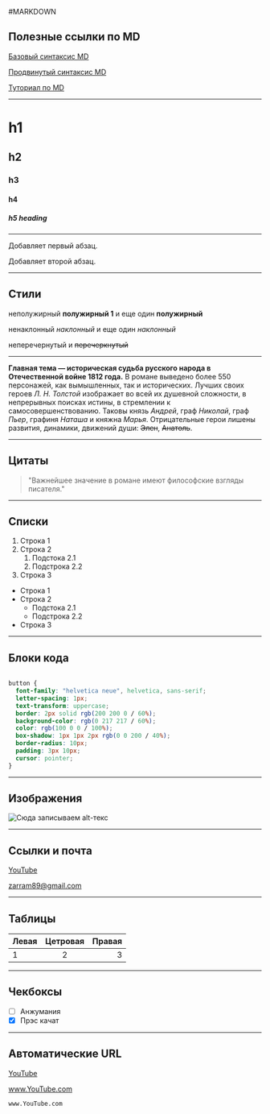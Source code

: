 
#MARKDOWN

## Полезные ссылки по MD

[Базовый синтаксис MD](https://markdownguide.offshoot.io/basic-syntax/)

[Продвинутый синтаксис MD](https://www.markdownguide.org/extended-syntax/)

[Туториал по MD](https://docs.github.com/ru/get-started/writing-on-github/getting-started-with-writing-and-formatting-on-github/basic-writing-and-formatting-syntax)

--- 
# h1
## h2
### h3
#### h4
##### h5 heading 

---

Добавляет первый абзац.

Добавляет второй абзац.

---

## Стили

неполужирный **полужирный 1** и еще один __полужирный__

ненаклонный _наклонный_ и еще один *наклонный*

неперечернутый и ~~перечеркнутый~~

---

**Главная тема — историческая судьба русского народа в Отечественной войне 1812 года.** В романе выведено более 550 персонажей, как вымышленных, так и исторических. Лучших своих героев *Л. Н. Толстой* изображает во всей их душевной сложности, в непрерывных поисках истины, в стремлении к самосовершенствованию. Таковы князь *Андрей*, граф *Николай*, граф *Пьер*, графиня *Наташа* и княжна *Марья*. Отрицательные герои лишены развития, динамики, движений души: ~~Элен~~, ~~Анатоль~~.

---

## Цитаты

>"Важнейшее значение в романе имеют философские взгляды писателя."

---

## Списки

1. Строка 1
2. Строка 2
    1. Подстока 2.1
    2. Подстрока 2.2
3. Строка 3

- Строка 1
- Строка 2
  - Подстока 2.1
  - Подстрока 2.2
- Строка 3

---

## Блоки кода

```css

button {
  font-family: "helvetica neue", helvetica, sans-serif;
  letter-spacing: 1px;
  text-transform: uppercase;
  border: 2px solid rgb(200 200 0 / 60%);
  background-color: rgb(0 217 217 / 60%);
  color: rgb(100 0 0 / 100%);
  box-shadow: 1px 1px 2px rgb(0 0 200 / 40%);
  border-radius: 10px;
  padding: 3px 10px;
  cursor: pointer;
}
```

---

## Изображения

![Cюда записываем alt-текс](https://techcrunch.com/wp-content/uploads/2015/04/codecode.jpg?w=1024)

---

## Ссылки и почта

[YouTube](https://www.youtube.com/)

<zarram89@gmail.com>

---

## Таблицы

| Левая | Цетровая | Правая |
| :---- | :------: | -----: |
| 1     | 2        | 3      |

---

## Чекбоксы

- [ ] Анжумания
- [x] Прэс качат

---

## Автоматические URL

[YouTube](www.YouTube.com)

www.YouTube.com

`www.YouTube.com`
